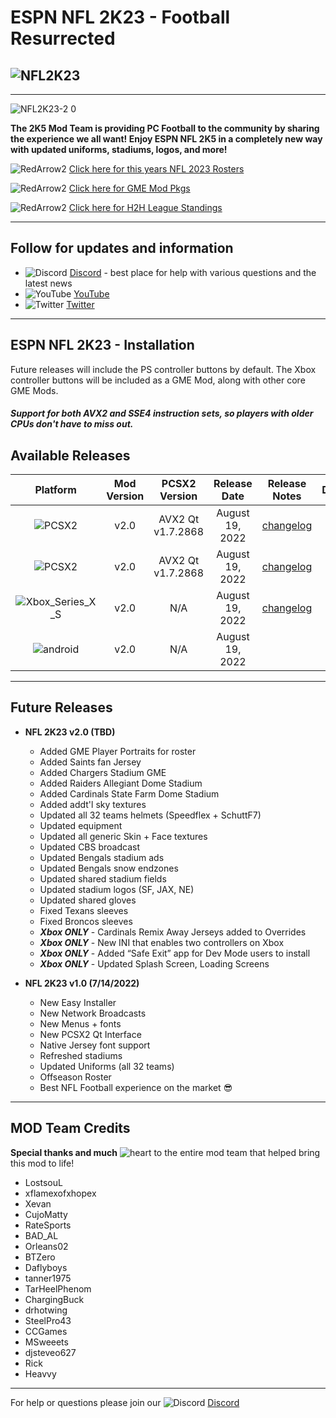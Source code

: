 # ESPN NFL 2K23 - Football Resurrected

## ![NFL2K23](https://user-images.githubusercontent.com/69597675/172192229-e194ff6d-7e77-4fb6-bf1c-cdc124283313.png)
-----
![NFL2K23-2 0](https://user-images.githubusercontent.com/69597675/185676873-aeacb3bc-c2cc-45a5-8e77-cad74b3f9e93.jpg)

**The 2K5 Mod Team is providing PC Football to the community by sharing the experience we all want! Enjoy ESPN NFL 2K5 in a completely new way with updated uniforms, stadiums, logos, and more!**

![RedArrow2](https://user-images.githubusercontent.com/69597675/125669440-bcf4c873-527c-4524-9426-9488c71fbbde.png)
[Click here for this years NFL 2023 Rosters](https://github.com/lostsoul63b/NFL-2K23/blob/main/files/Ratings.md)

![RedArrow2](https://user-images.githubusercontent.com/69597675/125669440-bcf4c873-527c-4524-9426-9488c71fbbde.png)
[Click here for GME Mod Pkgs](https://github.com/lostsoul63b/NFL-2K23/blob/main/files/gme.md)

![RedArrow2](https://user-images.githubusercontent.com/69597675/125669440-bcf4c873-527c-4524-9426-9488c71fbbde.png)
[Click here for H2H League Standings](https://bit.ly/3OscwoO)

---------
## Follow for updates and information
* ![Discord](https://user-images.githubusercontent.com/69597675/124640725-d1e88980-de5b-11eb-926d-ec5f55b19a62.png) [Discord](https://discord.gg/sBVXzYb) - best place for help with various questions and the latest news
* ![YouTube](https://user-images.githubusercontent.com/69597675/124641345-9b5f3e80-de5c-11eb-80e3-4dc5fabc4137.png) [YouTube](https://www.youtube.com/lostsoul63b)
* ![Twitter](https://user-images.githubusercontent.com/69597675/124641220-71a61780-de5c-11eb-8bd9-0c8c3ad46949.png) [Twitter](https://twitter.com/blostsou)
---------
## ESPN NFL 2K23 - Installation
Future releases will include the PS controller buttons by default. The Xbox controller buttons will be included as a GME Mod, along with other core GME Mods.

#### *Support for both AVX2 and SSE4 instruction sets, so players with older CPUs don't have to miss out.*

## Available Releases
| Platform | Mod Version | PCSX2 Version | Release Date  | Release Notes | Download | Tutorial |
| :-------------: | :-------------: | :-------------: | :-------------: | :-------------: | :-------------: |  :-------------: |
| ![PCSX2](https://user-images.githubusercontent.com/69597675/124647169-9baf0800-de63-11eb-974c-a7a4b2aecc1d.png) | v2.0 | AVX2 Qt v1.7.2868 | August 19, 2022  | [changelog](https://github.com/lostsoul63b/NFL-2K23/blob/main/files/changelog/changelogv2.0.txt)  | [PC Full Install](https://www.mediafire.com/file/iki2tuqddh9k114/NFL2K23_v2.0_Setup.zip/file) | [Tutorial](https://youtu.be/NbRVVckw8tc) |
| ![PCSX2](https://user-images.githubusercontent.com/69597675/124647169-9baf0800-de63-11eb-974c-a7a4b2aecc1d.png) | v2.0 | AVX2 Qt v1.7.2868| August 19, 2022  |  [changelog](https://github.com/lostsoul63b/NFL-2K23/blob/main/files/changelog/changelogv2.0.txt) | [PC Update Only](https://www.mediafire.com/file/pij4q8s4xw74n3s/NFL2K23_v2.0_Update.zip/file) | [Tutorial](https://youtu.be/NbRVVckw8tc) |
| ![Xbox_Series_X_S](https://user-images.githubusercontent.com/69597675/155858271-c6788630-e7c0-47bb-8138-018d2d3db0c1.png) | v2.0 | N/A | August 19, 2022 | [changelog](https://github.com/lostsoul63b/NFL-2K23/blob/main/files/changelog/Changelog%20V1.1.txt) | [Xbox](https://www.mediafire.com/file/h8h92et3sv8pv4v/NFL2K23+-+XSX+V2.zip/file) | [Tutorial](https://youtu.be/VT6Xvg5YHWo) |
| ![android](https://user-images.githubusercontent.com/69597675/177371512-f864b1cc-8ad2-470c-a3be-7983edbb3f19.png) | v2.0 | N/A | August 19, 2022|  | [Android](https://www.mediafire.com/file/2fcijgbfyz717lt/NFL2K23_Android_v2.0.zip/file) | [Tutorial](https://youtu.be/uWMSRrcT554) |

---------
## Future Releases
* **NFL 2K23 v2.0 (TBD)**
  * Added GME Player Portraits for roster
  * Added Saints fan Jersey
  * Added Chargers Stadium GME
  * Added Raiders Allegiant Dome Stadium
  * Added Cardinals State Farm Dome Stadium
  * Added addt'l sky textures
  * Updated all 32 teams helmets (Speedflex + SchuttF7)
  * Updated equipment
  * Updated all generic Skin + Face textures
  * Updated CBS broadcast
  * Updated Bengals stadium ads
  * Updated Bengals snow endzones
  * Updated shared stadium fields
  * Updated stadium logos (SF, JAX, NE)
  * Updated shared gloves
  * Fixed Texans sleeves
  * Fixed Broncos sleeves
  * ***Xbox ONLY*** - Cardinals Remix Away Jerseys added to Overrides
  * ***Xbox ONLY*** - New INI that enables two controllers on Xbox
  * ***Xbox ONLY*** - Added “Safe Exit” app for Dev Mode users to install
  * ***Xbox ONLY*** - Updated Splash Screen, Loading Screens

* **NFL 2K23 v1.0 (7/14/2022)**
  * New Easy Installer
  * New Network Broadcasts
  * New Menus + fonts
  * New PCSX2 Qt Interface
  * Native Jersey font support
  * Refreshed stadiums
  * Updated Uniforms (all 32 teams)
  * Offseason Roster
  * Best NFL Football experience on the market :sunglasses:﻿ 

---------
## MOD Team Credits
**Special thanks and much** ![heart](https://user-images.githubusercontent.com/69597675/125808838-b20315aa-b53f-41a2-b31a-691d685fb1df.png) to the entire mod team that helped bring this mod to life!
* LostsouL
* xflamexofxhopex
* Xevan
* CujoMatty
* RateSports
* BAD_AL
* Orleans02 
* BTZero
* Daflyboys
* tanner1975
* TarHeelPhenom
* ChargingBuck
* drhotwing
* SteelPro43
* CCGames
* MSweeets
* djsteveo627
* Rick
* Heavvy

---------
For help or questions please join our ![Discord](https://user-images.githubusercontent.com/69597675/124640725-d1e88980-de5b-11eb-926d-ec5f55b19a62.png) [Discord](https://discord.gg/sBVXzYb)
